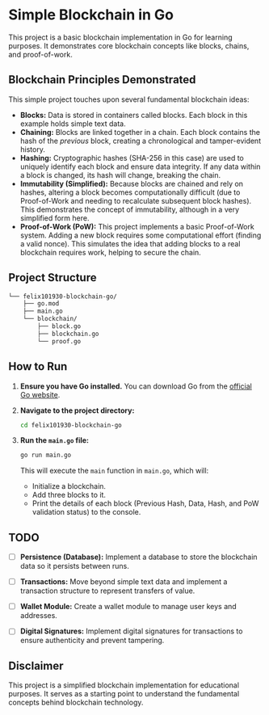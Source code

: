 # Simple Blockchain in Go

This project is a basic blockchain implementation in Go for learning purposes. It demonstrates core blockchain concepts like blocks, chains, and proof-of-work.

## Blockchain Principles Demonstrated

This simple project touches upon several fundamental blockchain ideas:

*   **Blocks:** Data is stored in containers called blocks. Each block in this example holds simple text data.
*   **Chaining:** Blocks are linked together in a chain. Each block contains the hash of the *previous* block, creating a chronological and tamper-evident history.
*   **Hashing:**  Cryptographic hashes (SHA-256 in this case) are used to uniquely identify each block and ensure data integrity. If any data within a block is changed, its hash will change, breaking the chain.
*   **Immutability (Simplified):** Because blocks are chained and rely on hashes, altering a block becomes computationally difficult (due to Proof-of-Work and needing to recalculate subsequent block hashes). This demonstrates the concept of immutability, although in a very simplified form here.
*   **Proof-of-Work (PoW):**  This project implements a basic Proof-of-Work system.  Adding a new block requires some computational effort (finding a valid nonce). This simulates the idea that adding blocks to a real blockchain requires work, helping to secure the chain.

## Project Structure

```bash
└── felix101930-blockchain-go/
    ├── go.mod
    ├── main.go
    └── blockchain/
        ├── block.go
        ├── blockchain.go
        └── proof.go
```

## How to Run

1.  **Ensure you have Go installed.** You can download Go from the [official Go website](https://go.dev/dl/).

2.  **Navigate to the project directory:**

    ```bash
    cd felix101930-blockchain-go
    ```

3.  **Run the `main.go` file:**

    ```bash
    go run main.go
    ```

    This will execute the `main` function in `main.go`, which will:
    *   Initialize a blockchain.
    *   Add three blocks to it.
    *   Print the details of each block (Previous Hash, Data, Hash, and PoW validation status) to the console.

## TODO

- [ ] **Persistence (Database):** Implement a database to store the blockchain data so it persists between runs.
- [ ] **Transactions:** Move beyond simple text data and implement a transaction structure to represent transfers of value.
- [ ] **Wallet Module:** Create a wallet module to manage user keys and addresses.
- [ ] **Digital Signatures:** Implement digital signatures for transactions to ensure authenticity and prevent tampering.


## Disclaimer

This project is a simplified blockchain implementation for educational purposes.
It serves as a starting point to understand the fundamental concepts behind blockchain technology.
